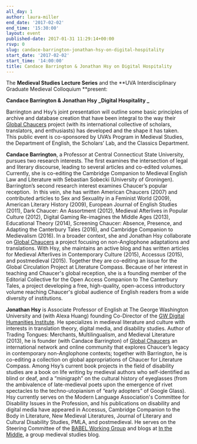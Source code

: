 ```yaml
---
all_day: 1
author: laura-miller
end_date: '2017-02-02'
end_time: '15:30:00'
layout: event
published-date: 2017-01-31 11:29:14+00:00
rsvp: 0
slug: candace-barrington-jonathan-hsy-on-digital-hospitality
start_date: '2017-02-02'
start_time: '14:00:00'
title: Candace Barrington & Jonathan Hsy on Digital Hospitality
---
```


The **Medieval Studies Lecture Series** and the **UVA Interdisciplinary Graduate Medieval Colloquium **present:

**Candace Barrington & Jonathan Hsy**
**_Digital Hospitality _**

Barrington and Hsy’s joint presentation will outline some basic principles of archive and database creation that have been integral to the way their [Global Chaucers](https://globalchaucers.wordpress.com/) project (with its international collective of scholars, translators, and enthusiasts) has developed and the shape it has taken.  This public event is co-sponsored by UVA’s Program in Medieval Studies, the Department of English, the Scholars’ Lab, and the Classics Department.

**Candace Barrington**, a Professor at Central Connecticut State University, pursues two research interests. The first examines the intersection of legal and literary discourse, leading to several articles and co-edited volumes. Currently, she is co-editing the Cambridge Companion to Medieval English Law and Literature with Sebastian Sobecki (University of Groningen). Barrington’s second research interest examines Chaucer’s popular reception.  In this vein, she has written American Chaucers (2007) and contributed articles to Sex and Sexuality in a Feminist World (2009), American Literary History (2009), European Journal of English Studies (2011), Dark Chaucer: An Assortment (2012), Medieval Afterlives in Popular Culture (2012), Digital Gaming Re-imagines the Middle Ages (2013), Educational Theory (2014), Screening Chaucer: Absence, Presence, and Adapting the Canterbury Tales (2016), and Cambridge Companion to Medievalism (2016). In a broader context, she and Jonathan Hsy collaborate on [Global Chaucers](https://globalchaucers.wordpress.com/) a project focusing on non-Anglophone adaptations and translations. With Hsy, she maintains an active blog and has written articles for Medieval Afterlives in Contemporary Culture (2015), Accessus (2015), and postmedieval (2015). Together they are co-editing an issue for the Global Circulation Project at Literature Compass. Because of her interest in teaching and Chaucer's global reception, she is a founding member of the Editorial Collective for the Open Access Companion to The Canterbury Tales, a project developing a free, high-quality, open-access introductory volume reaching Chaucer's global audience of English readers from a wide diversity of institutions.

**Jonathan Hsy** is Associate Professor of English at The George Washington University and (with Alexa Huang) founding Co-Director of the [GW Digital Humanities Institute](https://gwdhi.org/). He specializes in medieval literature and culture with interests in translation theory, digital media, and disability studies. Author of Trading Tongues: Merchants, Multilingualism, and Medieval Literature (2013), he is founder (with Candace Barrington) of [Global Chaucers](https://globalchaucers.wordpress.com/) an international network and online community that explores Chaucer’s legacy in contemporary non-Anglophone contexts; together with Barrington, he is co-editing a collection on global appropriations of Chaucer for Literature Compass. Among Hsy’s current book projects in the field of disability studies are a book on life writing by medieval authors who self-identified as blind or deaf, and a “minigraph” on the cultural history of eyeglasses (from the ambivalence of late-medieval poets upon the emergence of rivet spectacles to the techno-utopianism of “early adopters” of Google Glass). Hsy currently serves on the Modern Language Association's Committee for Disability Issues in the Profession, and his publications on disability and digital media have appeared in Accessus, Cambridge Companion to the Body in Literature, New Medieval Literatures, Journal of Literary and Cultural Disability Studies, PMLA, and postmedieval. He serves on the Steering Committee of the [BABEL Working Group](https://babel-meeting.org/) and blogs at [In the Middle](http://www.inthemedievalmiddle.com/), a group medieval studies blog.
